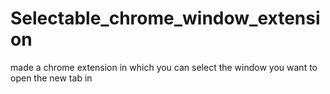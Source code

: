 # Selectable_chrome_window_extension
made a chrome extension in which you can select the window you want to open the new tab in
